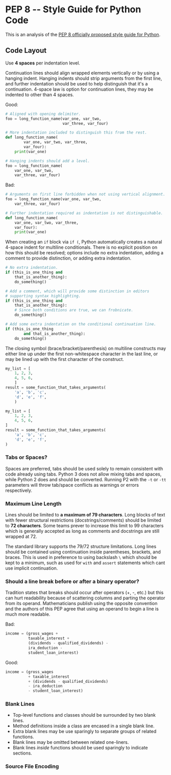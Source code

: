 # PEP 8 -- Style Guide for Python Code

This is an analysis of the [PEP 8 officially proposed style guide for Python](https://www.python.org/dev/peps/pep-0008/).

## Code Layout

Use **4 spaces** per indentation level.

Continuation lines should align wrapped elements vertically or by using a hanging indent. Hanging indents should strip arguments from the first line, and further indentation should be used to help distinguish that it's a continuation. 4-space law is option for continuation lines, they may be indented to other than 4 spaces.

Good:

```py
# Aligned with opening delimiter.
foo = long_function_name(var_one, var_two,
                         var_three, var_four)

# More indentation included to distinguish this from the rest.
def long_function_name(
        var_one, var_two, var_three,
        var_four):
    print(var_one)

# Hanging indents should add a level.
foo = long_function_name(
    var_one, var_two,
    var_three, var_four)
```

Bad:

```py
# Arguments on first line forbidden when not using vertical alignment.
foo = long_function_name(var_one, var_two,
    var_three, var_four)

# Further indentation required as indentation is not distinguishable.
def long_function_name(
    var_one, var_two, var_three,
    var_four):
    print(var_one)
```

When creating an `if` block via `if (`, Python automatically creates a natural 4-space indent for multiline conditionals. There is no explicit position on how this should be resolved; options include no extra indentation, adding a comment to provide distinction, or adding extra indentation.

```py
# No extra indentation.
if (this_is_one_thing and
    that_is_another_thing):
    do_something()

# Add a comment, which will provide some distinction in editors
# supporting syntax highlighting.
if (this_is_one_thing and
    that_is_another_thing):
    # Since both conditions are true, we can frobnicate.
    do_something()

# Add some extra indentation on the conditional continuation line.
if (this_is_one_thing
        and that_is_another_thing):
    do_something()
```

The closing symbol (brace/bracket/parenthesis) on multiline constructs may either line up under the first non-whitespace character in the last line, or may be lined up with the first character of the construct.

```py
my_list = [
    1, 2, 3,
    4, 5, 6,
    ]
result = some_function_that_takes_arguments(
    'a', 'b', 'c',
    'd', 'e', 'f',
    )

my_list = [
    1, 2, 3,
    4, 5, 6,
]
result = some_function_that_takes_arguments(
    'a', 'b', 'c',
    'd', 'e', 'f',
)
```

### Tabs or Spaces?

Spaces are preferred, tabs should be used solely to remain consistent with code already using tabs. Python 3 does not allow mixing tabs and spaces, while Python 2 does and should be converted. Running P2 with the `-t` or `-tt` parameters will throw tab/space conflicts as warnings or errors respectively.

### Maximum Line Length

Lines should be limited to **a maximum of 79 characters**. Long blocks of text with fewer structural restrictions (docstrings/comments) should be limited to **72 characters**. Some teams prever to increase this limit to 99 characters which is generally accepted as long as comments and docstrings are still wrapped at 72.

The standard library supports the 79/72 structure limitations. Long lines should be contained using continuation inside parentheses, brackets, and braces. This is used in preference to using backslash `\` which should be kept to a minimum, such as used for `with` and `assert` statements which cant use implicit continuation.

### Should a line break before or after a binary operator?

Tradition states that breaks should occur after operators (+, -, etc.) but this can hurt readability because of scattering columns and parting the operator from its operand. Mathematicians publish using the opposite convention and the authors of this PEP agree that using an operand to begin a line is much more readable.

Bad:

```py
income = (gross_wages +
          taxable_interest +
          (dividends - qualified_dividends) -
          ira_deduction -
          student_loan_interest)
```

Good:

```py
income = (gross_wages
          + taxable_interest
          + (dividends - qualified_dividends)
          - ira_deduction
          - student_loan_interest)
```

### Blank Lines

* Top-level functions and classes should be surrounded by two blank lines.
* Method definitions inside a class are encased in a single blank line.
* Extra blank lines may be use sparingly to separate groups of related functions.
* Blank lines may be omitted between related one-liners.
* Blank lines *inside* functions should be used sparingly to indicate sections.


### Source File Encoding